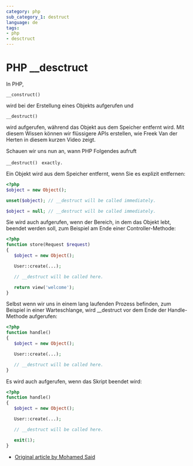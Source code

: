 ```yaml
---
category: php
sub_category_1: destruct
language: de
tags:
- php
- desctruct
---
```


# PHP __desctruct

In PHP,

`__construct()`

wird bei der Erstellung eines Objekts aufgerufen und

`__destruct()`

wird aufgerufen, während das Objekt aus dem Speicher entfernt wird. Mit diesem Wissen können wir flüssigere APIs erstellen, wie Freek Van der Herten in diesem kurzen Video zeigt.

Schauen wir uns nun an, wann PHP Folgendes aufruft

`__destruct()`
` exactly.`

Ein Objekt wird aus dem Speicher entfernt, wenn Sie es explizit entfernen:

```php
<?php
$object = new Object();

unset($object); // __destruct will be called immediately.

$object = null; // __destruct will be called immediately.
```

Sie wird auch aufgerufen, wenn der Bereich, in dem das Objekt lebt, beendet werden soll, zum Beispiel am Ende einer Controller-Methode:

```php
<?php
function store(Request $request)
{
   $object = new Object();

   User::create(...);

   // __destruct will be called here.

   return view('welcome');
}
```

Selbst wenn wir uns in einem lang laufenden Prozess befinden, zum Beispiel in einer Warteschlange, wird __destruct vor dem Ende der Handle-Methode aufgerufen:

```php
<?php
function handle()
{
   $object = new Object();

   User::create(...);

   // __destruct will be called here.
}
```

Es wird auch aufgerufen, wenn das Skript beendet wird:

```php
<?php
function handle()
{
   $object = new Object();

   User::create(...);

   // __destruct will be called here.

   exit(1);
}
```

- [Original article by Mohamed Said](https://divinglaravel.com/when-does-php-call-__destruct)
